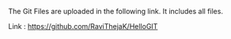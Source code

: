 The Git Files are uploaded in the following link.
It includes all files.

Link : https://github.com/RaviThejaK/HelloGIT